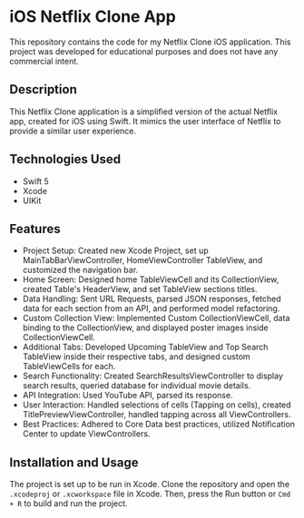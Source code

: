 # iOS Netflix Clone App

This repository contains the code for my Netflix Clone iOS application. This project was developed for educational purposes and does not have any commercial intent.

## Description

This Netflix Clone application is a simplified version of the actual Netflix app, created for iOS using Swift. It mimics the user interface of Netflix to provide a similar user experience.

## Technologies Used

- Swift 5
- Xcode
- UIKit

## Features

- Project Setup: Created new Xcode Project, set up MainTabBarViewController, HomeViewController TableView, and customized the navigation bar.
- Home Screen: Designed home TableViewCell and its CollectionView, created Table's HeaderView, and set TableView sections titles.
- Data Handling: Sent URL Requests, parsed JSON responses, fetched data for each section from an API, and performed model refactoring.
- Custom Collection View: Implemented Custom CollectionViewCell, data binding to the CollectionView, and displayed poster images inside CollectionViewCell.
- Additional Tabs: Developed Upcoming TableView and Top Search TableView inside their respective tabs, and designed custom TableViewCells for each.
- Search Functionality: Created SearchResultsViewController to display search results, queried database for individual movie details.
- API Integration: Used YouTube API, parsed its response.
- User Interaction: Handled selections of cells (Tapping on cells), created TitlePreviewViewController, handled tapping across all ViewControllers.
- Best Practices: Adhered to Core Data best practices, utilized Notification Center to update ViewControllers.

## Installation and Usage

The project is set up to be run in Xcode. Clone the repository and open the `.xcodeproj` or `.xcworkspace` file in Xcode. Then, press the Run button or `Cmd + R` to build and run the project.

